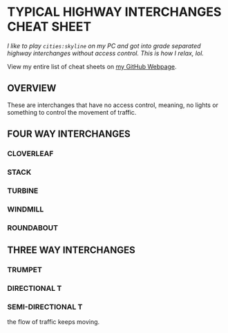 # TYPICAL HIGHWAY INTERCHANGES CHEAT SHEET

_I like to play `cities:skyline` on my PC and got into grade separated
highway interchanges without access control. This is how I relax, lol._

View my entire list of cheat sheets on
[my GitHub Webpage](https://jeffdecola.github.io/my-cheat-sheets/).

## OVERVIEW

These are interchanges that have no access control, meaning, no
lights or something to control the movement of traffic.

## FOUR WAY INTERCHANGES

### CLOVERLEAF

### STACK

### TURBINE

### WINDMILL

### ROUNDABOUT

## THREE WAY INTERCHANGES

### TRUMPET

### DIRECTIONAL T

### SEMI-DIRECTIONAL T


 the flow of traffic keeps moving.


